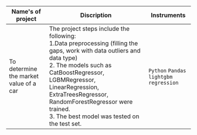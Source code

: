 | Name's of project                      | Discription                                                                                                                                                                                                                                                                                                            | Instruments                                  |
|----------------------------------------|------------------------------------------------------------------------------------------------------------------------------------------------------------------------------------------------------------------------------------------------------------------------------------------------------------------------|----------------------------------------------|
| To determine the market value of a car | The project steps include the following:<br/> 1.Data preprocessing (filling the gaps, work with data outliers and data type)<br/>2. The models such as CatBoostRegressor, LGBMRegressor, LinearRegression, ExtraTreesRegressor, RandomForestRegressor were trained.<br/>3. The best model was tested on the test set.  | `Python` `Pandas` `lightgbm` `regression`    |                                                                                                                                                                                                              |                                                 |